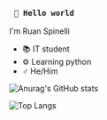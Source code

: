 ### ``` 🤖 Hello world```

I'm Ruan Spinelli

- 📚 IT student
- ⚙️ Learning python
- ♂️ He/Him



![Anurag's GitHub stats](https://github-readme-stats.vercel.app/api?username=RuanSpinelli&show_icons=true&theme=tokyonight)

![Top Langs](https://github-readme-stats.vercel.app/api/top-langs/?username=anuraghazra&hide_progress=true)
